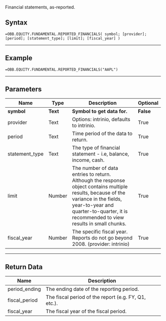 <!-- markdownlint-disable MD041 -->

Financial statements, as-reported.

## Syntax

```excel wordwrap
=OBB.EQUITY.FUNDAMENTAL.REPORTED_FINANCIALS( symbol; [provider]; [period]; [statement_type]; [limit]; [fiscal_year] )
```

---

## Example

```excel wordwrap
=OBB.EQUITY.FUNDAMENTAL.REPORTED_FINANCIALS("AAPL")
```

---

## Parameters

| Name | Type | Description | Optional |
| ---- | ---- | ----------- | -------- |
| **symbol** | **Text** | **Symbol to get data for.** | **False** |
| provider | Text | Options: intrinio, defaults to intrinio. | True |
| period | Text | Time period of the data to return. | True |
| statement_type | Text | The type of financial statement - i.e, balance, income, cash. | True |
| limit | Number | The number of data entries to return. Although the response object contains multiple results, because of the variance in the fields, year-to-year and quarter-to-quarter, it is recommended to view results in small chunks. | True |
| fiscal_year | Number | The specific fiscal year.  Reports do not go beyond 2008. (provider: intrinio) | True |

---

## Return Data

| Name | Description |
| ---- | ----------- |
| period_ending | The ending date of the reporting period.  |
| fiscal_period | The fiscal period of the report (e.g. FY, Q1, etc.).  |
| fiscal_year | The fiscal year of the fiscal period.  |
